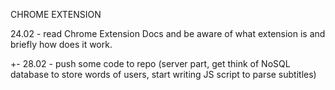 CHROME EXTENSION

24.02 - read Chrome Extension Docs and be aware of what extension is and briefly how does it work.

+- 28.02 - push some code to repo (server part, get think of NoSQL database to store words of users, start writing JS script to parse subtitles)
